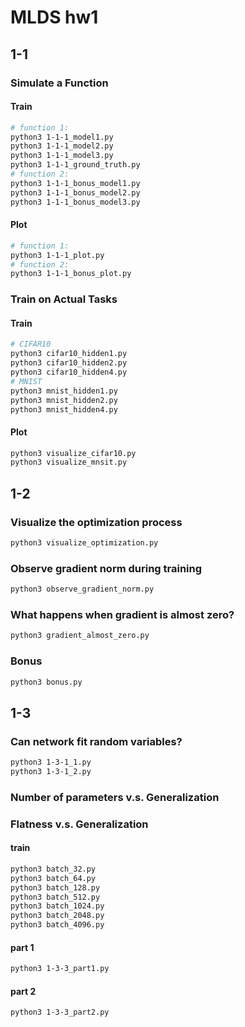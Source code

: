 # MLDS hw1

## 1-1

### Simulate a Function

#### Train
```bash
# function 1:
python3 1-1-1_model1.py
python3 1-1-1_model2.py
python3 1-1-1_model3.py
python3 1-1-1_ground_truth.py
# function 2:
python3 1-1-1_bonus_model1.py
python3 1-1-1_bonus_model2.py
python3 1-1-1_bonus_model3.py
```

#### Plot
```bash
# function 1:
python3 1-1-1_plot.py
# function 2:
python3 1-1-1_bonus_plot.py
```

### Train on Actual Tasks

#### Train
```bash
# CIFAR10
python3 cifar10_hidden1.py
python3 cifar10_hidden2.py
python3 cifar10_hidden4.py
# MNIST
python3 mnist_hidden1.py
python3 mnist_hidden2.py
python3 mnist_hidden4.py
```

#### Plot
```bash
python3 visualize_cifar10.py
python3 visualize_mnsit.py
```

## 1-2

### Visualize the optimization process
```bash
python3 visualize_optimization.py
```

### Observe gradient norm during training
```bash
python3 observe_gradient_norm.py
```

### What happens when gradient is almost zero?
```bash
python3 gradient_almost_zero.py
```

### Bonus
```bash
python3 bonus.py
```

## 1-3

### Can network fit random variables?
```bash
python3 1-3-1_1.py
python3 1-3-1_2.py
```

### Number of parameters v.s. Generalization

### Flatness v.s. Generalization

#### train
```bash
python3 batch_32.py
python3 batch_64.py
python3 batch_128.py
python3 batch_512.py
python3 batch_1024.py
python3 batch_2048.py
python3 batch_4096.py
```
#### part 1
```bash
python3 1-3-3_part1.py
```
#### part 2
```bash
python3 1-3-3_part2.py
```
